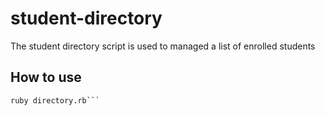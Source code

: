 # student-directory

The student directory script is used to managed a list of enrolled students

## How to use ##

```shell
ruby directory.rb```
